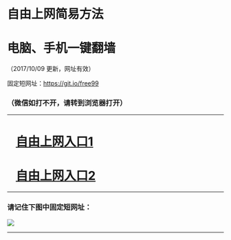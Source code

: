 ﻿# 自由上网简易方法

# 电脑、手机一键翻墙

（2017/10/09 更新，网址有效）

固定短网址：https://git.io/free99

### （微信如打不开，请转到浏览器打开）


***





# &nbsp;&nbsp; <a href="http://ft2358017913.fwq-tz-1001.info/fwqtz01.html?t=100900126810 " target="_blank">自由上网入口1</a>
# &nbsp;&nbsp; <a href="http://ft1935924373.fwq-tz-1002.info/fwqtz02.html?t=100900118360 " target="_blank">自由上网入口2</a>
***

### 请记住下图中固定短网址：

<img src="https://s3-us-west-2.amazonaws.com/fwq-1001/yjfq-20170905okok.png" /> 


***

